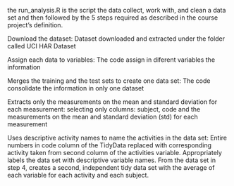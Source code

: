 the run_analysis.R is the script the data collect, work with, and clean a data set and then followed by the 5 steps required as described in the course project’s definition.

Download the dataset:
Dataset downloaded and extracted under the folder called UCI HAR Dataset

Assign each data to variables:
The code assign in diferent variables the information

Merges the training and the test sets to create one data set:
The code consolidate the information in only one dataset

Extracts only the measurements on the mean and standard deviation for each measurement:
selecting only columns: subject, code and the measurements on the mean and standard deviation (std) for each measurement

Uses descriptive activity names to name the activities in the data set:
Entire numbers in code column of the TidyData replaced with corresponding activity taken from second column of the activities variable. Appropriately labels the data set 
with descriptive variable names. From the data set in step 4, creates a second, independent tidy data set with the average of each variable for each activity and each 
subject.
